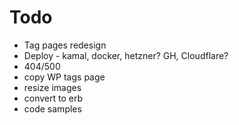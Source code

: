 # Todo
- Tag pages redesign
- Deploy - kamal, docker, hetzner? GH, Cloudflare?
- 404/500
- copy WP tags page
- resize images
- convert to erb
- code samples

